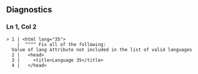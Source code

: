 ## Diagnostics
### Ln 1, Col 2
```marko
> 1 | <html lang="35">
    |  ^^^^ Fix all of the following:
  Value of lang attribute not included in the list of valid languages
  2 |   <head>
  3 |     <title>Language 35</title>
  4 |   </head>
```

